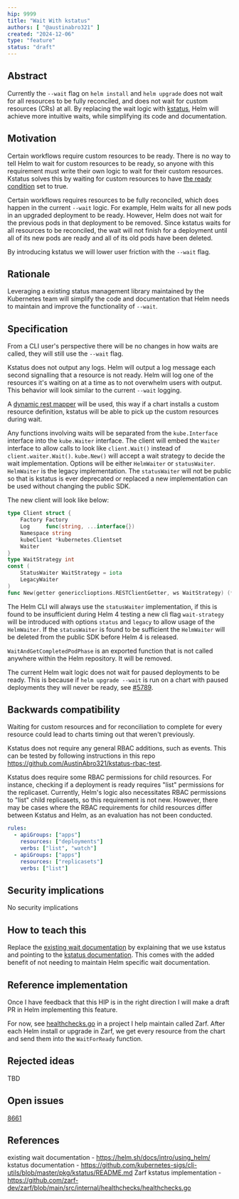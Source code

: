```yaml
---
hip: 9999
title: "Wait With kstatus"
authors: [ "@austinabro321" ]
created: "2024-12-06"
type: "feature"
status: "draft"
---
```


## Abstract

Currently the `--wait` flag on `helm install` and `helm upgrade` does not wait for all resources to be fully reconciled, and does not wait for custom resources (CRs) at all. By replacing the wait logic with [kstatus](https://github.com/kubernetes-sigs/cli-utils/blob/master/pkg/kstatus/README.md), Helm will achieve more intuitive waits, while simplifying its code and documentation.

## Motivation

Certain workflows require custom resources to be ready. There is no way to tell Helm to wait for custom resources to be ready, so anyone with this requirement must write their own logic to wait for their custom resources. Kstatus solves this by waiting for custom resources to have [the ready condition](https://github.com/kubernetes-sigs/cli-utils/blob/master/pkg/kstatus/README.md#the-ready-condition) set to true. 

Certain workflows requires resources to be fully reconciled, which does happen in the current `--wait` logic. For example, Helm waits for all new pods in an upgraded deployment to be ready. However, Helm does not wait for the previous pods in that deployment to be removed. Since kstatus waits for all resources to be reconciled, the wait will not finish for a deployment until all of its new pods are ready and all of its old pods have been deleted. 

By introducing kstatus we will lower user friction with the `--wait` flag. 

## Rationale

Leveraging a existing status management library maintained by the Kubernetes team will simplify the code and documentation that Helm needs to maintain and improve the functionality of `--wait`. 

## Specification

From a CLI user's perspective there will be no changes in how waits are called, they will still use the `--wait` flag.

Kstatus does not output any logs. Helm will output a log message each second signalling that a resource is not ready. Helm will log one of the resources it's waiting on at a time as to not overwhelm users with output. This behavior will look similar to the current `--wait` logging.

<!-- TODO: Decide if we want order to to which resources we log first, such as - alphabetical by name or The APIVersion/Kind of the resource will determine it's priority for being logged. For example, the first log messages will always describe deployments. All deployments will be logged first. Once all deployments are in ready status, all stateful sets will be logged, and so forth.  -->

A [dynamic rest mapper](https://github.com/kubernetes-sigs/controller-runtime/blob/aea2e32a936584b06ae6f7992f856fe7292b0297/pkg/client/apiutil/restmapper.go#L36) will be used, this way if a chart installs a custom resource definition, kstatus will be able to pick up the custom resources during wait.

Any functions involving waits will be separated from the `kube.Interface` interface into the `kube.Waiter` interface. The client will embed the `Waiter` interface to allow calls to look like `client.Wait()` instead of `client.waiter.Wait()`. `kube.New()` will accept a wait strategy to decide the wait implementation. Options will be either `HelmWaiter` or `statusWaiter`. `HelmWaiter` is the legacy implementation. The `statusWaiter` will not be public so that is kstatus is ever deprecated or replaced a new implementation can be used without changing the public SDK. 

The new client will look like below: 
```go
type Client struct {
	Factory Factory
	Log     func(string, ...interface{})
	Namespace string
	kubeClient *kubernetes.Clientset
	Waiter
}
type WaitStrategy int
const (
	StatusWaiter WaitStrategy = iota
	LegacyWaiter
)
func New(getter genericclioptions.RESTClientGetter, ws WaitStrategy) (*Client, error)
```

The Helm CLI will always use the `statusWaiter` implementation, if this is found to be insufficient during Helm 4 testing a new cli flag `wait-strategy` will be introduced with options `status` and `legacy` to allow usage of the `HelmWaiter`. If the `statusWaiter` is found to be sufficient the `HelmWaiter` will be deleted from the public SDK before Helm 4 is released. 

`WaitAndGetCompletedPodPhase` is an exported function that is not called anywhere within the Helm repository. It will be removed. 

The current Helm wait logic does not wait for paused deployments to be ready. This is because if `helm upgrade --wait` is run on a chart with paused deployments they will never be ready, see [#5789](https://github.com/helm/helm/pull/5789).

## Backwards compatibility

Waiting for custom resources and for reconciliation to complete for every resource could lead to charts timing out that weren't previously.

Kstatus does not require any general RBAC additions, such as events. This can be tested by following instructions in this repo https://github.com/AustinAbro321/kstatus-rbac-test. 

Kstatus does require some RBAC permissions for child resources. For instance, checking if a deployment is ready requires "list" permissions for the replicaset. Currently, Helm's logic also necessitates RBAC permissions to "list" child replicasets, so this requirement is not new. However, there may be cases where the RBAC requirements for child resources differ between Kstatus and Helm, as an evaluation has not been conducted.
<!-- TODO: I need to see if Helm requires watch -->
```yaml
rules:
  - apiGroups: ["apps"]
    resources: ["deployments"]
    verbs: ["list", "watch"]
  - apiGroups: ["apps"]
    resources: ["replicasets"]
    verbs: ["list"]
```


## Security implications

No security implications

## How to teach this

Replace the [existing wait documentation](https://helm.sh/docs/intro/using_helm/) by explaining that we use kstatus and pointing to the [kstatus documentation](https://github.com/kubernetes-sigs/cli-utils/blob/master/pkg/kstatus/README.md). This comes with the added benefit of not needing to maintain Helm specific wait documentation.

## Reference implementation

Once I have feedback that this HIP is in the right direction I will make a draft PR in Helm implementing this feature. 

For now, see [healthchecks.go](https://github.com/zarf-dev/zarf/blob/main/src/internal/healthchecks/healthchecks.go) in a project I help maintain called Zarf. After each Helm install or upgrade in Zarf, we get every resource from the chart and send them into the `WaitForReady` function. 

## Rejected ideas

TBD

## Open issues

[8661](https://github.com/helm/helm/issues/8661)

## References

existing wait documentation - https://helm.sh/docs/intro/using_helm/
kstatus documentation - https://github.com/kubernetes-sigs/cli-utils/blob/master/pkg/kstatus/README.md
Zarf kstatus implementation - https://github.com/zarf-dev/zarf/blob/main/src/internal/healthchecks/healthchecks.go